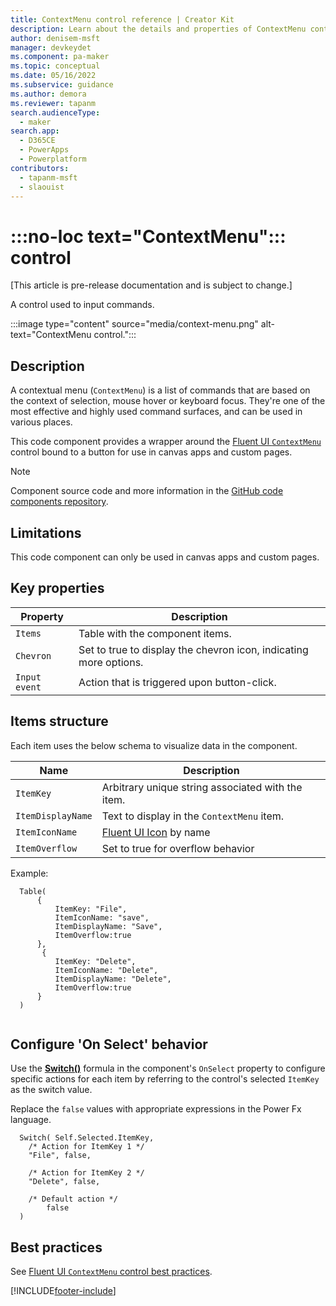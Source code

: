 ```yaml
---
title: ContextMenu control reference | Creator Kit
description: Learn about the details and properties of ContextMenu control in the Creator Kit.
author: denisem-msft
manager: devkeydet
ms.component: pa-maker
ms.topic: conceptual
ms.date: 05/16/2022
ms.subservice: guidance
ms.author: demora
ms.reviewer: tapanm
search.audienceType: 
  - maker
search.app: 
  - D365CE
  - PowerApps
  - Powerplatform
contributors:
  - tapanm-msft
  - slaouist
---
```


# :::no-loc text="ContextMenu"::: control

[This article is pre-release documentation and is subject to change.]

A control used to input commands.

:::image type="content" source="media/context-menu.png" alt-text="ContextMenu control.":::

## Description

A contextual menu (`ContextMenu`) is a list of commands that are based on the context of selection, mouse hover or keyboard focus. They're one of the most effective and highly used command surfaces, and can be used in various places.

This code component provides a wrapper around the [Fluent UI `ContextMenu`](https://developer.microsoft.com/fluentui#/controls/web/contextualmenu) control bound to a button for use in canvas apps and custom pages.

> [!NOTE]
> Component source code and more information in the [GitHub code components repository](https://github.com/microsoft/powercat-code-components/tree/main/ContextMenu).

## Limitations

This code component can only be used in canvas apps and custom pages.

## Key properties

| Property | Description |
| -------- | ----------- |
| `Items` | Table with the component items. |
| `Chevron` | Set to true to display the chevron icon, indicating more options. |
| `Input event` | Action that is triggered upon button-click. |

## Items structure

Each item uses the below schema to visualize data in the component.

| Name | Description |
| ------ | ----------- |
| `ItemKey` | Arbitrary unique string associated with the item. |
| `ItemDisplayName` | Text to display in the `ContextMenu` item. |
| `ItemIconName` | [Fluent UI Icon](https://uifabricicons.azurewebsites.net/) by name |
| `ItemOverflow` | Set to true for overflow behavior |

Example:

  ```powerapps-dot
    Table(
        {
            ItemKey: "File",
            ItemIconName: "save",
            ItemDisplayName: "Save",
            ItemOverflow:true
        },
         {
            ItemKey: "Delete",
            ItemIconName: "Delete",
            ItemDisplayName: "Delete",
            ItemOverflow:true
        }
    )
    
  ```

## Configure 'On Select' behavior

Use the [**Switch()**](/power-apps/maker/canvas-apps/functions/function-if) formula in the component's `OnSelect` property to configure specific actions for each item by referring to the control's selected `ItemKey` as the switch value.

Replace the `false` values with appropriate expressions in the Power Fx language.

  ```powerapps-dot
    Switch( Self.Selected.ItemKey,
      /* Action for ItemKey 1 */
      "File", false,
      
      /* Action for ItemKey 2 */
      "Delete", false,
    
      /* Default action */
          false
    )
  ```

## Best practices

See [Fluent UI `ContextMenu` control best practices](https://developer.microsoft.com/fluentui#/controls/web/contextmenu).

[!INCLUDE[footer-include](../../includes/footer-banner.md)]